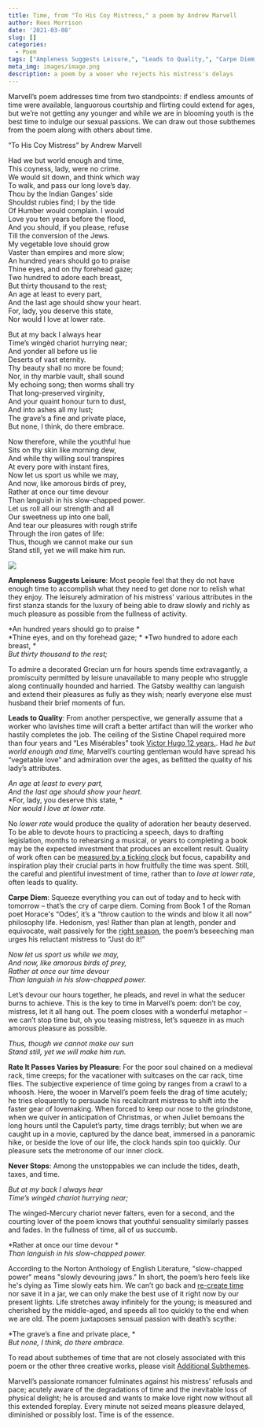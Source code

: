 ```yaml
---
title: Time, from "To His Coy Mistress," a poem by Andrew Marvell
author: Rees Morrison
date: '2021-03-08'
slug: []
categories:
  - Poem
tags: ["Ampleness Suggests Leisure,", "Leads to Quality,", "Carpe Diem,", "Rate It Passes Varies by Pleasure,", "Never Stops", ]
meta_img: images/image.png
description: a poem by a wooer who rejects his mistress's delays
---
```


Marvell’s poem addresses time from two standpoints:  if endless amounts of time were available, languorous courtship and flirting could extend for ages, but we’re not getting any younger and while we are in blooming youth is the best time to indulge our sexual passions.  We can draw out those subthemes from the poem along with others about time.

<!--more-->

“To His Coy Mistress” by Andrew Marvell 

Had we but world enough and time,  
This coyness, lady, were no crime.   
We would sit down, and think which way   
To walk, and pass our long love’s day.   
Thou by the Indian Ganges’ side   
Shouldst rubies find; I by the tide   
Of Humber would complain.  I would   
Love you ten years before the flood,   
And you should, if you please, refuse   
Till the conversion of the Jews.   
My vegetable love should grow   
Vaster than empires and more slow;   
An hundred years should go to praise   
Thine eyes, and on thy forehead gaze;   
Two hundred to adore each breast,   
But thirty thousand to the rest;   
An age at least to every part,   
And the last age should show your heart.   
For, lady, you deserve this state,   
Nor would I love at lower rate.   

But at my back I always hear   
Time’s wingèd chariot hurrying near;   
And yonder all before us lie   
Deserts of vast eternity.   
Thy beauty shall no more be found;   
Nor, in thy marble vault, shall sound   
My echoing song; then worms shall try   
That long-preserved virginity,   
And your quaint honour turn to dust,   
And into ashes all my lust;   
The grave’s a fine and private place,   
But none, I think, do there embrace.   

Now therefore, while the youthful hue   
Sits on thy skin like morning dew,   
And while thy willing soul transpires   
At every pore with instant fires,   
Now let us sport us while we may,   
And now, like amorous birds of prey,   
Rather at once our time devour   
Than languish in his slow-chapped power.   
Let us roll all our strength and all   
Our sweetness up into one ball,   
And tear our pleasures with rough strife   
Through the iron gates of life:   
Thus, though we cannot make our sun   
Stand still, yet we will make him run.  


![](/media/TimeCoy.jpg)


**Ampleness Suggests Leisure**:  Most people feel that they do not have enough time to accomplish what they need to get done nor to relish what they enjoy.  The leisurely admiration of his mistress’ various attributes in the first stanza stands for the luxury of being able to draw slowly and richly as much pleasure as possible from the fullness of activity.
  
*An hundred years should go to praise *  
*Thine eyes, and on thy forehead gaze;  * 
*Two hundred to adore each breast,   *  
*But thirty thousand to the rest;*  

To admire a decorated Grecian urn for hours spends time extravagantly, a promiscuity permitted by leisure  unavailable to many people who struggle along continually hounded and harried.  The Gatsby wealthy can languish and extend their pleasures as fully as they wish; nearly everyone else must husband their brief moments of fun.

**Leads to Quality**:  From another perspective, we generally assume that a worker who lavishes time will craft a better artifact than will the worker who hastily completes the job.   The ceiling of the Sistine Chapel required more than four years and  “Les Misérables” took [Victor Hugo 12 years.]( https://www.writersdigest.com/there-are-no-rules/infographic-30-famous-books-long-took-write).  Had *he but world enough and time,* Marvell’s courting gentleman would have spread his “vegetable love” and admiration over the ages, as befitted the quality of his lady’s attributes.

*An age at least to every part,*   
*And the last age should show your heart.*   
*For, lady, you deserve this state,   *  
*Nor would I love at lower rate.*   

No *lower rate* would produce the quality of adoration her beauty deserved.  To be able to devote hours to practicing a speech, days to drafting legislation, months to rehearsing a musical, or years to completing a book may be the expected investment that produces an excellent result.  Quality of work often can be [measured by a ticking clock](https://themesfromart.com/blog/2021-03-08-time-from-the-bellili-family-by-edgar-degas/timebellili/) but focus, capability and inspiration play their crucial parts in how fruitfully the time was spent.  Still, the careful and plentiful investment of time, rather than to *love at lower rate*, often leads to quality.

**Carpe Diem**:   Squeeze everything you can out of today and to heck with tomorrow – that’s the cry of carpe diem.   Coming from Book 1 of the Roman poet Horace's “Odes’, it’s a “throw caution to the winds and blow it all now” philosophy life.  Hedonism, yes!  Rather than plan at length, ponder and equivocate, wait passively for the [right season](https://themesfromart.com/blog/2021-03-08-time-from-turn-turn-turn-by-the-byrds/timeturnturn/),  the poem’s beseeching man urges his reluctant mistress to “Just do it!”

*Now let us sport us while we may,*  
*And now, like amorous birds of prey,*   
*Rather at once our time devour*   
*Than languish in his slow-chapped power.*   

Let’s devour our hours together, he pleads, and revel in what the seducer burns to achieve.  This is the key to time in Marvell’s poem: don’t be coy, mistress, let it all hang out. The poem closes with a wonderful metaphor – we can’t stop time but, oh you teasing mistress, let’s squeeze in as much amorous pleasure as possible.

*Thus, though we cannot make our sun*   
*Stand still, yet we will make him run.*  

**Rate It Passes Varies by Pleasure**:  For the poor soul chained on a medieval rack, time creeps; for the vacationer with suitcases on the car rack, time flies.  The subjective experience of time going by ranges from a crawl to a whoosh.  Here, the wooer in Marvell’s poem feels the drag of time acutely; he tries eloquently to persuade his recalcitrant mistress to shift into the faster gear of lovemaking.  When forced to keep our nose to the grindstone, when we quiver in anticipation of Christmas, or when Juliet bemoans the long hours until the Capulet’s party, time drags terribly; but when we are caught up in a movie, captured by the dance beat, immersed in a panoramic hike, or beside the love of our life, the clock hands spin too quickly.  Our pleasure sets the metronome of our inner clock. 

**Never Stops**:  Among the unstoppables we can include the tides, death, taxes, and time.

*But at my back I always hear*   
*Time’s wingèd chariot hurrying near;*   

The winged-Mercury chariot never falters, even for a second, and the courting lover of the poem knows that youthful sensuality similarly passes and fades. In the fullness of time, all of us succumb. 

*Rather at once our time devour  *  
*Than languish in his slow-chapped power.*   

According to the Norton Anthology of English Literature, "slow-chapped power" means "slowly devouring jaws."  In short, the poem’s hero feels like he's dying as Time slowly eats him.  We can’t go back and [re-create time](https://themesfromart.com/blog/2021-03-08-time-from-groundhog-day-starring-bill-murray/timegroundhog/) nor save it in a jar, we can only make the best use of it right now by our present lights.  Life stretches away infinitely for the young; is measured and cherished by the middle-aged, and speeds all too quickly to the end when we are old.  The poem juxtaposes sensual passion with death’s scythe:

*The grave’s a fine and private place,  *   
*But none, I think, do there embrace.*

To read about subthemes of time that are not closely associated with this poem or the other three creative works, please visit [Additional Subthemes](https://themesfromart.com/blog/2021-03-09-time-additional/timeadditional/).


Marvell’s passionate romancer fulminates against his mistress’ refusals and pace; acutely aware of the degradations of time and the inevitable loss of physical delight; he is aroused and wants to make love right now without all this extended foreplay.  Every minute not seized means pleasure delayed, diminished or possibly lost.  Time is of the essence.  

